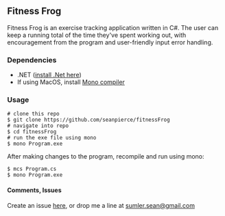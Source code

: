 ## Fitness Frog

Fitness Frog is an exercise tracking application written in C#. The user can keep a running total of the time they've spent working out, with encouragement from the program and user-friendly input error handling.

### Dependencies
* .NET (<a href="https://docs.microsoft.com/en-us/dotnet/framework/install/guide-for-developers">install .Net here</a>)
* If using MacOS, install <a href="http://www.mono-project.com/docs/about-mono/languages/csharp/">Mono compiler</a>

### Usage
```
# clone this repo
$ git clone https://github.com/seanpierce/fitnessFrog
# navigate into repo
$ cd fitnessFrog
# run the exe file using mono
$ mono Program.exe
```

After making changes to the program, recompile and run using mono:
```
$ mcs Program.cs
$ mono Program.exe
```

#### Comments, Issues
Create an issue <a href="https://github.com/seanpierce/fitnessFrog/issues/new">here</a>, or drop me a line at sumler.sean@gmail.com
